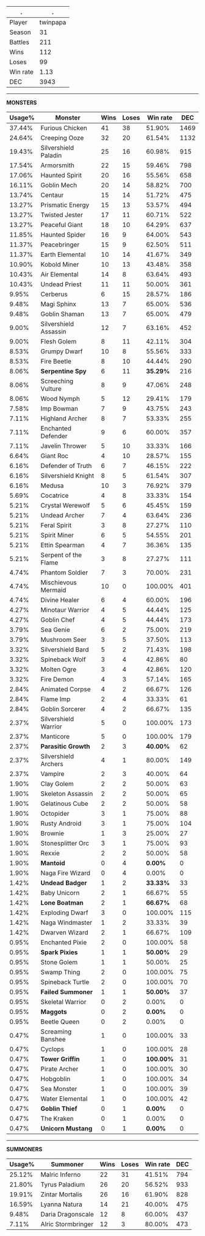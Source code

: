 .|.
|-|-
Player|twinpapa
Season|31
Battles|211
Wins|112
Loses|99
Win rate|1.13
DEC|3943

---
**MONSTERS**

Usage%|Monster|Wins|Loses|Win rate|DEC|
-|-|-|-|-|-|
37.44%|Furious Chicken|41|38|51.90%|1469|
24.64%|Creeping Ooze|32|20|61.54%|1132|
19.43%|Silvershield Paladin|25|16|60.98%|915|
17.54%|Armorsmith|22|15|59.46%|798|
17.06%|Haunted Spirit|20|16|55.56%|658|
16.11%|Goblin Mech|20|14|58.82%|700|
13.74%|Centaur|15|14|51.72%|475|
13.27%|Prismatic Energy|15|13|53.57%|494|
13.27%|Twisted Jester|17|11|60.71%|522|
13.27%|Peaceful Giant|18|10|64.29%|637|
11.85%|Haunted Spider|16|9|64.00%|543|
11.37%|Peacebringer|15|9|62.50%|511|
11.37%|Earth Elemental|10|14|41.67%|349|
10.90%|Kobold Miner|10|13|43.48%|358|
10.43%|Air Elemental|14|8|63.64%|493|
10.43%|Undead Priest|11|11|50.00%|361|
9.95%|Cerberus|6|15|28.57%|186|
9.48%|Magi Sphinx|13|7|65.00%|536|
9.48%|Goblin Shaman|13|7|65.00%|479|
9.00%|Silvershield Assassin|12|7|63.16%|452|
9.00%|Flesh Golem|8|11|42.11%|304|
8.53%|Grumpy Dwarf|10|8|55.56%|333|
8.53%|Fire Beetle|8|10|44.44%|290|
8.06%|**Serpentine Spy**|6|11|**35.29%**|216|
8.06%|Screeching Vulture|8|9|47.06%|248|
8.06%|Wood Nymph|5|12|29.41%|179|
7.58%|Imp Bowman|7|9|43.75%|243|
7.11%|Highland Archer|8|7|53.33%|255|
7.11%|Enchanted Defender|9|6|60.00%|357|
7.11%|Javelin Thrower|5|10|33.33%|166|
6.64%|Giant Roc|4|10|28.57%|155|
6.16%|Defender of Truth|6|7|46.15%|222|
6.16%|Silvershield Knight|8|5|61.54%|307|
6.16%|Medusa|10|3|76.92%|379|
5.69%|Cocatrice|4|8|33.33%|154|
5.21%|Crystal Werewolf|5|6|45.45%|159|
5.21%|Undead Archer|7|4|63.64%|236|
5.21%|Feral Spirit|3|8|27.27%|110|
5.21%|Spirit Miner|6|5|54.55%|201|
5.21%|Ettin Spearman|4|7|36.36%|135|
5.21%|Serpent of the Flame|3|8|27.27%|111|
4.74%|Phantom Soldier|7|3|70.00%|231|
4.74%|Mischievous Mermaid|10|0|100.00%|401|
4.74%|Divine Healer|6|4|60.00%|196|
4.27%|Minotaur Warrior|4|5|44.44%|125|
4.27%|Goblin Chef|4|5|44.44%|173|
3.79%|Sea Genie|6|2|75.00%|219|
3.79%|Mushroom Seer|3|5|37.50%|113|
3.32%|Silvershield Bard|5|2|71.43%|198|
3.32%|Spineback Wolf|3|4|42.86%|80|
3.32%|Molten Ogre|3|4|42.86%|120|
3.32%|Fire Demon|4|3|57.14%|165|
2.84%|Animated Corpse|4|2|66.67%|126|
2.84%|Flame Imp|2|4|33.33%|61|
2.84%|Goblin Sorcerer|4|2|66.67%|135|
2.37%|Silvershield Warrior|5|0|100.00%|173|
2.37%|Manticore|5|0|100.00%|179|
2.37%|**Parasitic Growth**|2|3|**40.00%**|62|
2.37%|Silvershield Archers|4|1|80.00%|149|
2.37%|Vampire|2|3|40.00%|64|
1.90%|Clay Golem|2|2|50.00%|63|
1.90%|Skeleton Assassin|2|2|50.00%|65|
1.90%|Gelatinous Cube|2|2|50.00%|58|
1.90%|Octopider|3|1|75.00%|88|
1.90%|Rusty Android|3|1|75.00%|104|
1.90%|Brownie|1|3|25.00%|27|
1.90%|Stonesplitter Orc|3|1|75.00%|93|
1.90%|Rexxie|2|2|50.00%|58|
1.90%|**Mantoid**|0|4|**0.00%**|0|
1.90%|Naga Fire Wizard|0|4|0.00%|0|
1.42%|**Undead Badger**|1|2|**33.33%**|33|
1.42%|Baby Unicorn|2|1|66.67%|55|
1.42%|**Lone Boatman**|2|1|**66.67%**|68|
1.42%|Exploding Dwarf|3|0|100.00%|115|
1.42%|Naga Windmaster|1|2|33.33%|39|
1.42%|Dwarven Wizard|2|1|66.67%|109|
0.95%|Enchanted Pixie|2|0|100.00%|58|
0.95%|**Spark Pixies**|1|1|**50.00%**|29|
0.95%|Stone Golem|1|1|50.00%|25|
0.95%|Swamp Thing|2|0|100.00%|75|
0.95%|Spineback Turtle|2|0|100.00%|70|
0.95%|**Failed Summoner**|1|1|**50.00%**|37|
0.95%|Skeletal Warrior|0|2|0.00%|0|
0.95%|**Maggots**|0|2|**0.00%**|0|
0.95%|Beetle Queen|0|2|0.00%|0|
0.47%|Screaming Banshee|1|0|100.00%|33|
0.47%|Cyclops|1|0|100.00%|28|
0.47%|**Tower Griffin**|1|0|**100.00%**|31|
0.47%|Pirate Archer|1|0|100.00%|30|
0.47%|Hobgoblin|1|0|100.00%|34|
0.47%|Sea Monster|1|0|100.00%|39|
0.47%|Water Elemental|1|0|100.00%|42|
0.47%|**Goblin Thief**|0|1|**0.00%**|0|
0.47%|The Kraken|0|1|0.00%|0|
0.47%|**Unicorn Mustang**|0|1|**0.00%**|0|

---
**SUMMONERS**

Usage%|Summoner|Wins|Loses|Win rate|DEC|
-|-|-|-|-|-|
25.12%|Malric Inferno|22|31|41.51%|794|
21.80%|Tyrus Paladium|26|20|56.52%|933|
19.91%|Zintar Mortalis|26|16|61.90%|828|
16.59%|Lyanna Natura|14|21|40.00%|475|
9.48%|Daria Dragonscale|12|8|60.00%|437|
7.11%|Alric Stormbringer|12|3|80.00%|473|
